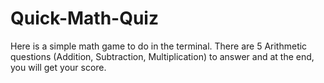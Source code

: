 # Quick-Math-Quiz
Here is a simple math game to do in the terminal. There are 5 Arithmetic questions (Addition, Subtraction, Multiplication) to answer and at the end, you will get your score.

